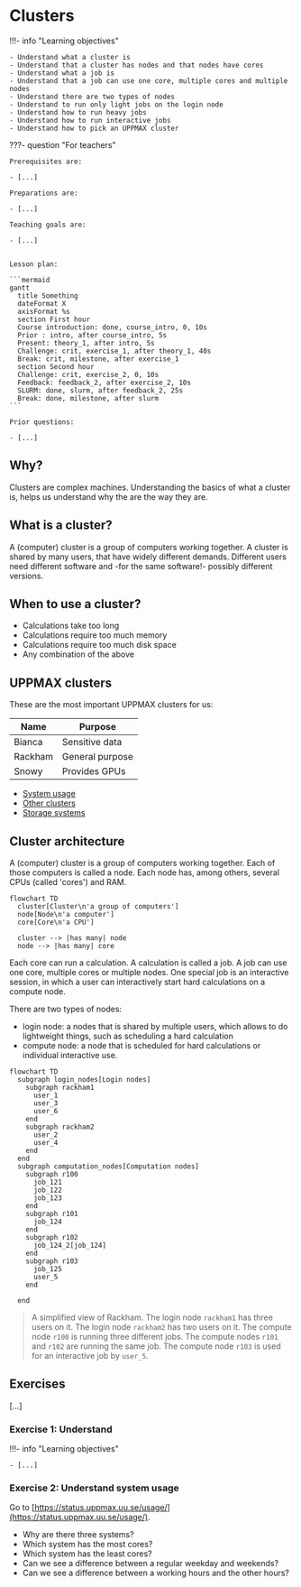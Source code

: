 # Clusters

!!!- info "Learning objectives"

    - Understand what a cluster is
    - Understand that a cluster has nodes and that nodes have cores
    - Understand what a job is
    - Understand that a job can use one core, multiple cores and multiple nodes
    - Understand there are two types of nodes
    - Understand to run only light jobs on the login node
    - Understand how to run heavy jobs
    - Understand how to run interactive jobs
    - Understand how to pick an UPPMAX cluster

???- question "For teachers"

    Prerequisites are:

    - [...]

    Preparations are:

    - [...]

    Teaching goals are:

    - [...]


    Lesson plan:

    ```mermaid
    gantt
      title Something
      dateFormat X
      axisFormat %s
      section First hour
      Course introduction: done, course_intro, 0, 10s
      Prior : intro, after course_intro, 5s
      Present: theory_1, after intro, 5s
      Challenge: crit, exercise_1, after theory_1, 40s
      Break: crit, milestone, after exercise_1
      section Second hour
      Challenge: crit, exercise_2, 0, 10s
      Feedback: feedback_2, after exercise_2, 10s
      SLURM: done, slurm, after feedback_2, 25s
      Break: done, milestone, after slurm
    ```

    Prior questions:

    - [...]

## Why?

Clusters are complex machines.
Understanding the basics of what a cluster is,
helps us understand why the are the way they are.

## What is a cluster?

A (computer) cluster is a group of computers working together.
A cluster is shared by many users, 
that have widely different demands.
Different users need different software
and -for the same software!- possibly different versions.

## When to use a cluster?

- Calculations take too long
- Calculations require too much memory
- Calculations require too much disk space
- Any combination of the above

## UPPMAX clusters

These are the most important UPPMAX clusters for us:

Name   |Purpose
-------|---------------
Bianca |Sensitive data
Rackham|General purpose
Snowy  |Provides GPUs

- [System usage](https://www.uppmax.uu.se/resources/system-usage/)
- [Other clusters](https://www.uu.se/en/centre/uppmax/resources/clusters)
- [Storage systems](https://www.uu.se/en/centre/uppmax/resources/storage)

## Cluster architecture

A (computer) cluster is a group of computers working together.
Each of those computers is called a node.
Each node has, among others, several CPUs (called 'cores') and RAM.

```mermaid
flowchart TD
  cluster[Cluster\n'a group of computers']
  node[Node\n'a computer']
  core[Core\n'a CPU']

  cluster --> |has many| node
  node --> |has many| core
```

Each core can run a calculation.
A calculation is called a job.
A job can use one core, multiple cores or multiple nodes.
One special job is an interactive session,
in which a user can interactively start hard calculations on a compute node.

There are two types of nodes:

- login node: a nodes that is shared by multiple users,
  which allows to do lightweight things,
  such as scheduling a hard calculation
- compute node: a node that is scheduled for hard calculations
  or individual interactive use.

```mermaid
flowchart TD
  subgraph login_nodes[Login nodes]
    subgraph rackham1
      user_1
      user_3
      user_6
    end
    subgraph rackham2
      user_2
      user_4
    end  
  end
  subgraph computation_nodes[Computation nodes]
    subgraph r100
      job_121
      job_122
      job_123
    end  
    subgraph r101
      job_124
    end  
    subgraph r102
      job_124_2[job_124]
    end  
    subgraph r103
      job_125
      user_5
    end  

  end
```

> A simplified view of Rackham.
> The login node `rackham1` has three users on it.
> The login node `rackham2` has two users on it.
> The compute node `r100` is running three different jobs.
> The compute nodes `r101` and `r102` are running the same job.
> The compute node `r103` is used for an interactive job by `user_5`.

## Exercises

[...]

### Exercise 1: Understand

!!!- info "Learning objectives"

    - [...]


### Exercise 2: Understand system usage

Go to [https://status.uppmax.uu.se/usage/](https://status.uppmax.uu.se/usage/).

- Why are there three systems?	
- Which system has the most cores?
- Which system has the least cores?
- Can we see a difference between a regular weekday and weekends?
- Can we see a difference between a working hours and the other hours?
